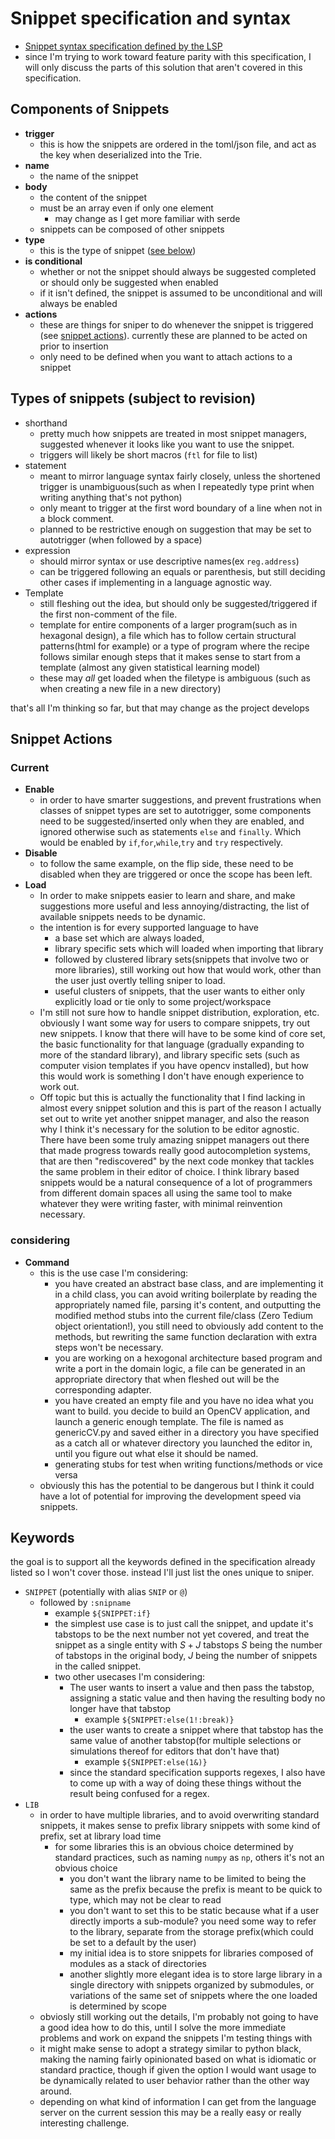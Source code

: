 # Snippet specification and syntax

- [Snippet syntax specification defined by the LSP](https://github.com/microsoft/language-server-protocol/blob/master/snippetSyntax.md)
- since I'm trying to work toward feature parity with this specification, I will only discuss the parts of this solution that aren't covered in this specification.

## Components of Snippets

- **trigger** 
  - this is how the snippets are ordered in the toml/json file, and act as the key when deserialized into the Trie.
- **name**
  - the name of the snippet
- **body**
  - the content of the snippet
  - must be an array even if only one element
    - may change as I get more familiar with serde
  - snippets can be composed of other snippets
- **type**
  - this is the type of snippet ([see below](#types-of-snippets-subject-to-revision))
- **is conditional**
  - whether or not the snippet should always be suggested completed or should only be suggested when enabled
  - if it isn't defined, the snippet is assumed to be unconditional and will always be enabled
- **actions**
  - these are things for sniper to do whenever the snippet is triggered (see [snippet actions](#snippet-actions)). currently these are planned to be acted on prior to insertion
  - only need to be defined when you want to attach actions to a snippet

## Types of snippets (subject to revision)

- shorthand
  - pretty much how snippets are treated in most snippet managers, suggested whenever it looks like you want to use the snippet.
  - triggers will likely be short macros (`ftl` for file to list)
- statement
  - meant to mirror language syntax fairly closely, unless the shortened trigger is unambiguous(such as when I repeatedly type print when writing anything that's not python) 
  - only meant to trigger at the first word boundary of a line when not in a block comment.
  - planned to be restrictive enough on suggestion that may be set to autotrigger (when followed by a space)
- expression
  - should mirror syntax or use descriptive names(ex `reg.address`)
  - can be triggered following an equals or parenthesis, but still deciding other cases if implementing in a language agnostic way.
- Template
  - still fleshing out the idea, but should only be suggested/triggered if the first non-comment of the file. 
  - template for entire components of a larger program(such as in hexagonal design), a file which has to follow certain structural patterns(html for example) or a type of program where the recipe follows similar enough steps that it makes sense to start from a template (almost any given statistical learning model)
  - these may *all* get loaded when the filetype is ambiguous (such as when creating a new file in a new directory)
  
that's all I'm thinking so far, but that may change as the project develops 

## Snippet Actions

### Current
- **Enable**
  - in order to have smarter suggestions, and prevent frustrations when classes of snippet types are set to autotrigger, some components need to be suggested/inserted only when they are enabled, and ignored otherwise such as statements `else` and `finally`. Which would be enabled by `if`,`for`,`while`,`try` and `try` respectively. 
- **Disable**
  - to follow the same example, on the flip side, these need to be disabled when they are triggered or once the scope has been left.
- **Load**
  - In order to make snippets easier to learn and share, and make suggestions more useful and less annoying/distracting, the list of available snippets needs to be dynamic.
  - the intention is for every supported language to have
    -  a base set which are always loaded, 
    -  library specific sets which will loaded when importing that library
    -  followed by clustered library sets(snippets that involve two or more libraries), still working out how that would work, other than the user just overtly telling sniper to load.
    -  useful clusters of snippets, that the user wants to either only explicitly load or tie only to some project/workspace
  - I'm still not sure how to handle snippet distribution, exploration, etc. obviously I want some way for users to compare snippets, try out new snippets. I know that there will have to be some kind of core set, the basic functionality for that language (gradually expanding to more of the standard library), and library specific sets (such as computer vision templates if you have opencv installed), but how this would work is something I don't have enough experience to work out.
  - Off topic but this is actually the functionality that I find lacking in almost every snippet solution and this is part of the reason I actually set out to write yet another snippet manager, and also the reason why I think it's necessary for the solution to be editor agnostic. There have been some truly amazing snippet managers out there that made progress towards really good autocompletion systems, that are then "rediscovered" by the next code monkey that tackles the same problem in their editor of choice. I think library based snippets would be a natural consequence of a lot of programmers from different domain spaces all using the same tool to make whatever they were writing faster, with minimal reinvention necessary.

### considering

- **Command**
  - this is the use case I'm considering:
    - you have created an abstract base class, and are implementing it in a child class, you can avoid writing boilerplate by reading the appropriately named file, parsing it's content, and outputting the modified method stubs into the current file/class (Zero Tedium object orientation!), you still need to obviously add content to the methods, but rewriting the same function declaration with extra steps won't be necessary.
    - you are working on a hexogonal architecture based program and write a port in the domain logic, a file can be generated in an appropriate directory that when fleshed out will be the corresponding adapter.
    - you have created an empty file and you have no idea what you want to build. you decide to build an OpenCV application, and launch a generic enough template. The file is named as genericCV.py and saved either in a directory you have specified as a catch all or whatever directory you launched the editor in, until you figure out what else it should be named. 
    - generating stubs for test when writing functions/methods or vice versa
  - obviously this has the potential to be dangerous but I think it could have a lot of potential for improving the development speed via snippets.

## Keywords
the goal is to support all the keywords defined in the specification already listed so I won't cover those. instead I'll just list the ones unique to sniper.
- `SNIPPET` (potentially with alias `SNIP` or `@`)
  - followed by `:snipname`
    - example `${SNIPPET:if}`
    - the simplest use case is to just call the snippet, and update it's tabstops to be the next number not yet covered, and treat the snippet as a single entity with $S+J$ tabstops $S$ being the number of tabstops in the original body, $J$ being the number of snippets in the called snippet.
    - two other usecases I'm considering:
      - The user wants to insert a value and then pass the tabstop, assigning a static value and then having the resulting body no longer have that tabstop
        - example `${SNIPPET:else(1!:break)}`
      - the user wants to create a snippet where that tabstop has the same value of another tabstop(for multiple selections or simulations thereof for editors that don't have that)
        - example `${SNIPPET:else(1&)}`
      - since the standard specification supports regexes, I also have to come up with a way of doing these things without the result being confused for a regex. 
- `LIB`
  - in order to have multiple libraries, and to avoid overwriting standard snippets, it makes sense to prefix library snippets with some kind of prefix, set at library load time
    - for some libraries this is an obvious choice determined by standard practices, such as naming `numpy` as `np`, others it's not an obvious choice
      - you don't want the library name to be limited to being the same as the prefix because the prefix is meant to be quick to type, which may not be clear to read
      - you don't want to set this to be static because what if a user directly imports a sub-module? you need some way to refer to the library, separate from the storage prefix(which could be set to a default by the user)
      - my initial idea is to store snippets for libraries composed of modules as a stack of directories
      - another slightly more elegant idea is to store large library in a single directory with snippets organized by submodules, or variations of the same set of snippets where the one loaded is determined by scope
  - obviosly still working out the details, I'm probably not going to have a good idea how to do this, until I solve the more immediate problems and work on expand the snippets I'm testing things with
  - it might make sense to adopt a strategy similar to python black, making the naming fairly opinionated based on what is idiomatic or standard practice, though if given the option I would want usage to be dynamically related to user behavior rather than the other way around.
  - depending on what kind of information I can get from the language server on the current session this may be a really easy or really interesting challenge.
  
